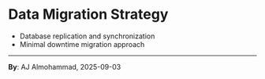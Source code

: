 # Data Migration Strategy
- Database replication and synchronization
- Minimal downtime migration approach
---
**By**: AJ Almohammad, 2025-09-03

